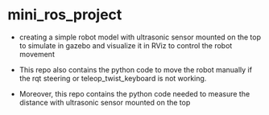 # mini_ros_project

* creating a simple robot model with ultrasonic sensor mounted on the top to simulate in gazebo and visualize it in RViz to control the robot movement 

* This repo also contains the python code to move the robot manually if the rqt steering or teleop_twist_keyboard is not working.

* Moreover, this repo contains the python code needed to measure the distance with ultrasonic sensor mounted on the top 

